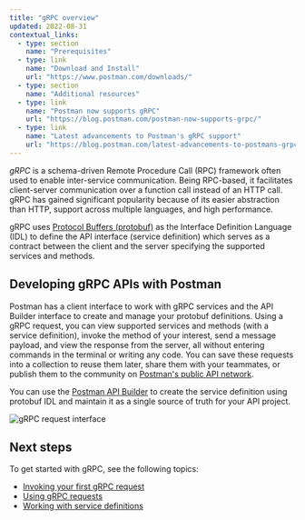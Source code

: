 ```yaml
---
title: "gRPC overview"
updated: 2022-08-31
contextual_links:
  - type: section
    name: "Prerequisites"
  - type: link
    name: "Download and Install"
    url: "https://www.postman.com/downloads/"
  - type: section
    name: "Additional resources"
  - type: link
    name: "Postman now supports gRPC"
    url: "https://blog.postman.com/postman-now-supports-grpc/"
  - type: link
    name: "Latest advancements to Postman's gRPC support"
    url: "https://blog.postman.com/latest-advancements-to-postmans-grpc-support/"
---
```


_gRPC_ is a schema-driven Remote Procedure Call (RPC) framework often used to enable inter-service communication. Being RPC-based, it facilitates client-server communication over a function call instead of an HTTP call. gRPC has gained significant popularity because of its easier abstraction than HTTP, support across multiple languages, and high performance.

gRPC uses [Protocol Buffers (protobuf)](https://developers.google.com/protocol-buffers/docs/overview) as the Interface Definition Language (IDL) to define the API interface (service definition) which serves as a contract between the client and the server specifying the supported services and methods.

## Developing gRPC APIs with Postman

Postman has a client interface to work with gRPC services and the API Builder interface to create and manage your protobuf definitions. Using a gRPC request, you can view supported services and methods (with a service definition), invoke the method of your interest, send a message payload, and view the response from the server, all without entering commands in the terminal or writing any code. You can save these requests into a collection to reuse them later, share them with your teammates, or publish them to the community on [Postman's public API network](/docs/getting-started/exploring-public-api-network/).

You can use the [Postman API Builder](/docs/designing-and-developing-your-api/the-api-workflow/) to create the service definition using protobuf IDL and maintain it as a single source of truth for your API project.

<img src="https://assets.postman.com/postman-labs-docs/grpc-docs/grpc-client-overview/grpc-request.jpg" alt="gRPC request interface">

## Next steps

To get started with gRPC, see the following topics:

- [Invoking your first gRPC request](/docs/sending-requests/grpc/first-grpc-request/)
- [Using gRPC requests](/docs/sending-requests/grpc/using-grpc-request/)
- [Working with service definitions](/docs/sending-requests/grpc/using-service-definition/)

